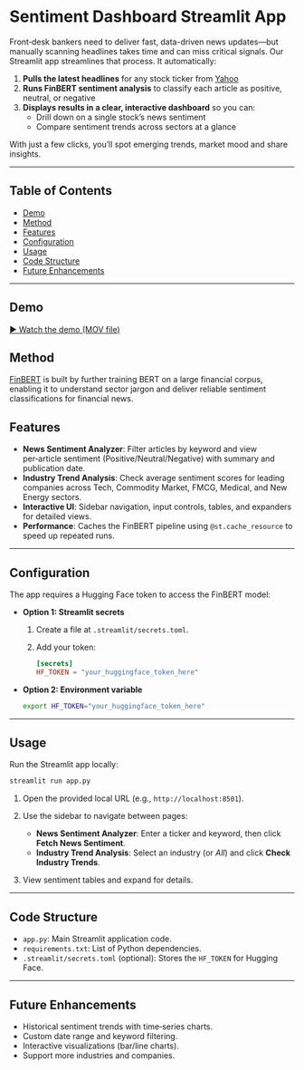 # Sentiment Dashboard Streamlit App

Front‑desk bankers need to deliver fast, data-driven news updates—but manually scanning headlines takes time and can miss critical signals. Our Streamlit app streamlines that process. It automatically:

1. **Pulls the latest headlines** for any stock ticker from [Yahoo](https://finance.yahoo.com/)
2. **Runs FinBERT sentiment analysis** to classify each article as positive, neutral, or negative 
3. **Displays results in a clear, interactive dashboard** so you can:
   - Drill down on a single stock’s news sentiment  
   - Compare sentiment trends across sectors at a glance  

With just a few clicks, you’ll spot emerging trends, market mood and share insights.

---

## Table of Contents

- [Demo](#demo)
- [Method](#method)  
- [Features](#features)  
- [Configuration](#configuration)  
- [Usage](#usage)  
- [Code Structure](#code-structure)  
- [Future Enhancements](#future-enhancements)

---

## Demo

[▶️ Watch the demo (MOV file)](https://drive.google.com/file/d/1pbahfxDd6L6D0Z3cLbp91SWDscZj3YAl/view?usp=sharing)

## Method

[FinBERT](https://huggingface.co/ProsusAI/finbert) is built by further training BERT on a large financial corpus, enabling it to understand sector jargon and deliver reliable sentiment classifications for financial news.


## Features

- **News Sentiment Analyzer**: Filter articles by keyword and view per‑article sentiment (Positive/Neutral/Negative) with summary and publication date.  
- **Industry Trend Analysis**: Check average sentiment scores for leading companies across Tech, Commodity Market, FMCG, Medical, and New Energy sectors.  
- **Interactive UI**: Sidebar navigation, input controls, tables, and expanders for detailed views.  
- **Performance**: Caches the FinBERT pipeline using `@st.cache_resource` to speed up repeated runs.  

---

## Configuration

The app requires a Hugging Face token to access the FinBERT model:

- **Option 1: Streamlit secrets**

  1. Create a file at `.streamlit/secrets.toml`.  
  2. Add your token:

     ```toml
     [secrets]
     HF_TOKEN = "your_huggingface_token_here"
     ```

- **Option 2: Environment variable**

  ```bash
  export HF_TOKEN="your_huggingface_token_here"
  ```
---

## Usage

Run the Streamlit app locally:

```bash
streamlit run app.py
```

1. Open the provided local URL (e.g., `http://localhost:8501`).

2. Use the sidebar to navigate between pages:

   - **News Sentiment Analyzer**: Enter a ticker and keyword, then click **Fetch News Sentiment**.
   - **Industry Trend Analysis**: Select an industry (or _All_) and click **Check Industry Trends**.

3. View sentiment tables and expand for details.

---

## Code Structure

- `app.py`: Main Streamlit application code.  
- `requirements.txt`: List of Python dependencies.  
- `.streamlit/secrets.toml` (optional): Stores the `HF_TOKEN` for Hugging Face.  

---

## Future Enhancements

- Historical sentiment trends with time‑series charts.  
- Custom date range and keyword filtering.  
- Interactive visualizations (bar/line charts).
- Support more industries and companies.



